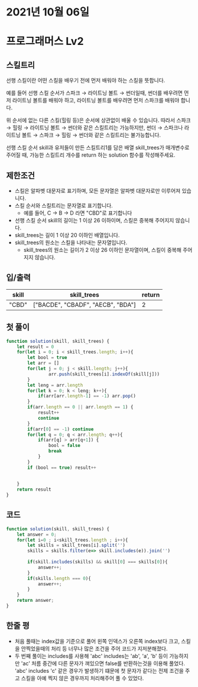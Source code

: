 # 2021년 10월 06일
# 프로그래머스 Lv2
## 스킬트리

선행 스킬이란 어떤 스킬을 배우기 전에 먼저 배워야 하는 스킬을 뜻합니다.

예를 들어 선행 스킬 순서가 스파크 → 라이트닝 볼트 → 썬더일때, 썬더를 배우려면 먼저 라이트닝 볼트를 배워야 하고, 라이트닝 볼트를 배우려면 먼저 스파크를 배워야 합니다.

위 순서에 없는 다른 스킬(힐링 등)은 순서에 상관없이 배울 수 있습니다. 따라서 스파크 → 힐링 → 라이트닝 볼트 → 썬더와 같은 스킬트리는 가능하지만, 썬더 → 스파크나 라이트닝 볼트 → 스파크 → 힐링 → 썬더와 같은 스킬트리는 불가능합니다.

선행 스킬 순서 skill과 유저들이 만든 스킬트리1를 담은 배열 skill_trees가 매개변수로 주어질 때, 가능한 스킬트리 개수를 return 하는 solution 함수를 작성해주세요.
## 제한조건 
- 스킬은 알파벳 대문자로 표기하며, 모든 문자열은 알파벳 대문자로만 이루어져 있습니다.
- 스킬 순서와 스킬트리는 문자열로 표기합니다.
  - 예를 들어, C → B → D 라면 "CBD"로 표기합니다
- 선행 스킬 순서 skill의 길이는 1 이상 26 이하이며, 스킬은 중복해 주어지지 않습니다.
- skill_trees는 길이 1 이상 20 이하인 배열입니다.
- skill_trees의 원소는 스킬을 나타내는 문자열입니다.
  - skill_trees의 원소는 길이가 2 이상 26 이하인 문자열이며, 스킬이 중복해 주어지지 않습니다.
## 입/출력
|skill|skill_trees|return|
|--|--|--|
|"CBD"|["BACDE", "CBADF", "AECB", "BDA"]|2|
## 첫 풀이 
```javascript
function solution(skill, skill_trees) {
    let result = 0
    for(let i = 0; i < skill_trees.length; i++){
        let bool = true
        let arr = []
        for(let j = 0; j < skill.length; j++){
                arr.push(skill_trees[i].indexOf(skill[j]))
        }
        let leng = arr.length
        for(let k = 0; k < leng; k++){    
            if(arr[arr.length-1] == -1) arr.pop()
        }
        if(arr.length == 0 || arr.length == 1) {
            result++
            continue
        }
        if(arr[0] == -1) continue
        for(let q = 0; q < arr.length; q++){
            if(arr[q] > arr[q+1]) {
                bool = false
                break   
            }
        }
        if (bool == true) result++
        
        
    }
    return result
}
```
## 코드
```javascript
function solution(skill, skill_trees) {
    let answer = 0;
    for(let i=0 ; i<skill_trees.length ; i++){
        let skills = skill_trees[i].split('')
        skills = skills.filter(e=> skill.includes(e)).join('')
        
        if(skill.includes(skills) && skill[0] === skills[0]){
            answer++;
        }
        if(skills.length === 0){
            answer++;
        }
    }
    return answer;
}
```
## 한줄 평
- 처음 풀때는 index값을 기준으로 풀어 왼쪽 인덱스가 오른쪽 index보다 크고, 스킬을 안찍었을때의 처리 등 너무나 많은 조건을 주어 코드가 지저분해졌다.
- 두 번째 풀이는 includes를 사용해 'abc' includes는 'ab', 'a', 'b' 등이 가능하지만 'ac' 처름 중간에 다른 문자가 껴있으면 false를 반환하는것을 이용해 풀었다. 'abc' includes 'c' 같은 경우가 발생하기 떄문에 첫 문자가 같다는 전제 조건을 주고 스킬을 아예 찍지 않은 경우까지 처리해주어 풀 수 있었다.